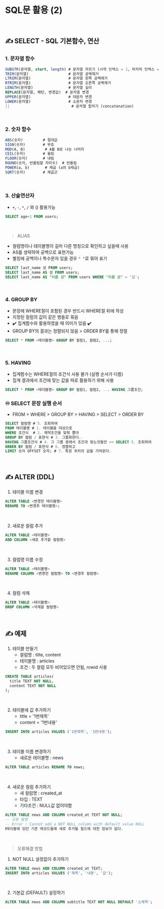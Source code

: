 # SQL문 활용 (2)

​    

## ✍️ SELECT - SQL 기본함수, 연산

### 1. 문자열 함수

```sql
SUBSTR(문자열, start, length) # 문자열 자르기 (시작 인덱스 = 1, 마지막 인덱스 = -1)
TRIM(문자열)                  # 문자열 공백제거
LTRIM(문자열)                 # 문자열 왼쪽 공백제거
RTRIM(문자열)                 # 문자열 오른쪽 공백제거
LENGTH(문자열)                # 문자열 길이
REPLACE(문자열, 패턴, 변경값)  # 문자열 변경
UPPER(문자열)                 # 대문자 변경
LOWER(문자열)                 # 소문자 변경 
||                            # 문자열 합치기 (concatenation)
```

​    

### 2. 숫자 함수

```sql
ABS(숫자)         # 절대값
SIGN(숫자)        # 부호
MOD(A, B)         # A를 B로 나눈 나머지
CEIL(숫자)        # 올림
FLOOR(숫자)       # 내림
ROUND(숫자, 반올림할 자리수)  # 반올림
POWER(a, b)       # 제곱 (a의 b제곱)
SQRT(숫자)        # 제곱근
```

​    

### 3. 산술연산자

-  `+`, `-`, `*`, `/` 와 () 활용가능

```sql
SELECT age+1 FROM users;
```

​    

> ALIAS

- 컬럼명이나 테이블명이 길어 다른 명칭으로 확인하고 싶을때 사용
- AS를 생략하여 공백으로 표현가능
- 별칭에 공백이나 특수문자 있을 경우 `" "`로 묶어 표기

```sql
SELECT last_name 성 FROM users;
SELECT last_name AS 성 FROM users;
SELECT last_name AS "이름 성" FROM users WHERE "이름 성" = '김';
```

​    

### 4. GROUP BY

- 문장에 WHERE절이 포함된 경우 반드시 WHERE절 뒤에 작성
- 지정된 컬럼의 값이 같은 행들로 묶음
- ✔️ 집계함수와 활용하였을 때 의미가 있음 ✔️
- GROUP BY의 결과는 정렬되지 않음 > ORDER BY를 통해 정렬

```sql
SELECT * FROM <테이블명> GROUP BY 컬럼1, 컬럼2, ...;
```

​    

### 5. HAVING

- 집계함수는 WHERE절의 조건식 사용 불가 (실행 순서가 다름)
- 집계 결과에서 조건에 맞는 값을 따로 활용하기 위해 사용

```sql
SELECT * FROM <테이블명> GROUP BY 컬럼1, 컬럼2, ... HAVING 그룹조건;
```



### ♾️ SELECT 문장 실행 순서

- FROM > WHERE > GROUP BY > HAVING > SELECT > ORDER BY

```sql
SELECT 컬럼명 # 5. 조회하여
FROM 테이블명 # 1. 테이블을 대상으로
WHERE 조건식  # 2. 제약조건을 맞춰 뽑아
GROUP BY 컬럼 / 표현식 # 3. 그룹화한다.
HAVING 그룹조건식 # 4. 그 그룹 중에서 조건과 맞는것들만 >> SELECT 5. 조회하여
ORDER BY 컬럼 / 표현식 # 6. 정렬하고
LIMIT 숫자 OFFSET 숫자; # 7. 특정 위치의 값을 가져온다.
```

​    

## ✍️ ALTER (DDL)

1. 테이블 이름 변경

```sql
ALTER TABLE <변경전 테이블명>
RENAME TO <변경후 테이블명>;
```

​    

2. 새로운 컬럼 추가

```sql
ALTER TABLE <테이블명>
ADD COLUMN <새로 추가할 컬럼명>
```

​    

3. 컬럼명 이름 수정

```sql
ALTER TABLE <테이블명>
RENAME COLUMN <변경전 컬럼명> TO <변경후 컬럼명>
```

​    

4. 컬럼 삭제

```sql
ALTER TABLE <테이블명>
DROP COLUMN <삭제할 컬럼명>
```

​    

## ✍️ 예제

1. 테이블 만들기
   - 컬럼명 : tilte, content
   - 테이블명 : articles
   - 조건 : 두 컬럼 모두 비어있으면 안됨, rowid 사용

```sql
CREATE TABLE articles(
  title TEXT NOT NULL,
  content TEXT NOT NULL
);
```

​    

2. 테이블에 값 추가하기
   - title = '1번제목'
   - content = '1번내용'

```sql
INSERT INTO articles VALUES ('1번제목', '1번내용');
```

​    

3. 테이블 이름 변경하기
   - 새로운 테이블명 : news

```sql
ALTER TABLE articles RENAME TO news;
```

​    

4. 새로운 컬럼 추가하기
   - 새 컬럼명 : created_at
   - 타입 : TEXT
   - 기타조건 : NULL값 없어야함

```sql
ALTER TABLE news ADD COLUMN created_at TEXT NOT NULL;
-- 오류 발생
-- Error : Cannot add a NOT NULL column with default value NULL
❗테이블에 있던 기존 레코드들에 새로 추가될 필드에 대한 정보가 없다.
```

​    

> 오류해결 방법

1. NOT NULL 설정없이 추가하기

```sql
ALTER TABLE news ADD COLUMN created_at TEXT;
INSERT INTO articles VALUES ('제목', '내용', '값');
```

​    

2. 기본값 (DEFAULT) 설정하기

```sql
ALTER TABLE news ADD COLUMN subtitle TEXT NOT NULL DEFAULT '소제목';
```

